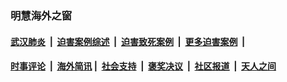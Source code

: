 
### 明慧海外之窗

####  [武汉肺炎](indexes/365.md?t=01260900) &nbsp;|&nbsp;  [迫害案例综述](indexes/328.md?t=01260900) &nbsp;|&nbsp; [迫害致死案例](indexes/277.md?t=01260900)  &nbsp;|&nbsp; [更多迫害案例](indexes/81.md?t=01260900)  &nbsp;|&nbsp; 
####  [时事评论](indexes/251.md?t=01260900) &nbsp;|&nbsp; [海外简讯](indexes/245.md?t=01260900)&nbsp;|&nbsp;  [社会支持](indexes/140.md?t=01260900) &nbsp;|&nbsp; [褒奖决议](indexes/282.md?t=01260900) &nbsp;|&nbsp; [社区报道](indexes/91.md?t=01260900)  &nbsp;|&nbsp; [天人之间](indexes/78.md?t=01260900) 

